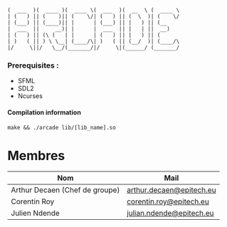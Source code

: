 ``` _______  _______  _______  _______  ______   _______ 
(  ___  )(  ____ )(  ____ \(  ___  )(  __  \ (  ____ \
| (   ) || (    )|| (    \/| (   ) || (  \  )| (    \/
| (___) || (____)|| |      | (___) || |   ) || (__    
|  ___  ||     __)| |      |  ___  || |   | ||  __)   
| (   ) || (\ (   | |      | (   ) || |   ) || (      
| )   ( || ) \ \__| (____/\| )   ( || (__/  )| (____/\
|/     \||/   \__/(_______/|/     \|(______/ (_______/
```

### Prerequisites :
- SFML
- SDL2
- Ncurses


#### Compilation information
```
make && ./arcade lib/[lib_name].so
```

# Membres
|Nom                            |Mail                         |
|-------------------------------|-----------------------------|
|Arthur Decaen (Chef de groupe) |arthur.decaen@epitech.eu     |
|Corentin Roy                   |corentin.roy@epitech.eu      |
|Julien Ndende                  |julian.ndende@epitech.eu     |
